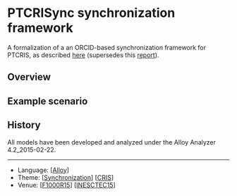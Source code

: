 # PTCRISync synchronization framework

A formalization of a an ORCID-based synchronization framework for PTCRIS, as described [here](https://github.com/fccn/PTCRISync/wiki) (supersedes this [report](https://nmacedo.github.io/pubs/INESCTEC15.pdf)).

## Overview

## Example scenario

## History

All models have been developed and analyzed under the Alloy Analyzer 4.2_2015-02-22.

---

* Language: [[Alloy](https://github.com/nmacedo/MSV/wiki/By-Language#alloy)]
* Theme: [[Synchronization](https://github.com/nmacedo/MSV/wiki/By-Theme#synchronization)] [[CRIS](https://github.com/nmacedo/MSV/wiki/By-Theme#cris)]
* Venue: [[F1000R15](https://github.com/nmacedo/MSV/wiki/By-Venue#f1000r15)] [[INESCTEC15](https://github.com/nmacedo/MSV/wiki/By-Venue#inesctec15)]
